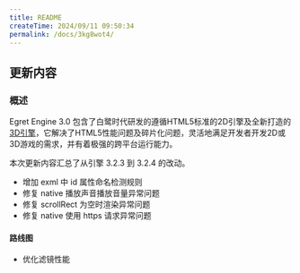 ```yaml
---
title: README
createTime: 2024/09/11 09:50:34
permalink: /docs/3kg8wot4/
---
```

## 更新内容

### 概述

Egret Engine 3.0 包含了白鹭时代研发的遵循HTML5标准的2D引擎及全新打造的[3D引擎](https://github.com/egret-labs/egret-3d)，它解决了HTML5性能问题及碎片化问题，灵活地满足开发者开发2D或3D游戏的需求，并有着极强的跨平台运行能力。


本次更新内容汇总了从引擎 3.2.3 到 3.2.4 的改动。

* 增加 exml 中 id 属性命名检测规则
* 修复 native 播放声音播放音量异常问题
* 修复 scrollRect 为空时渲染异常问题
* 修复 native 使用 https 请求异常问题

#### 路线图
* 优化滤镜性能
